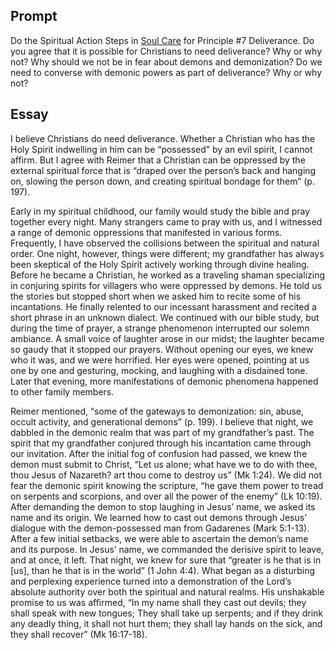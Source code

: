 ---
---

## Prompt

Do the Spiritual Action Steps in [Soul Care] for Principle #7 Deliverance. Do you agree that it is possible for Christians to need deliverance? Why or why not? Why should we not be in fear about demons and demonization? Do we need to converse with demonic powers as part of deliverance? Why or why not?

[Soul Care]: https://read.amazon.com/?asin=B01G4TEB2I

## Essay

I believe Christians do need deliverance. Whether a Christian who has the Holy Spirit indwelling in him can be “possessed” by an evil spirit, I cannot affirm. But I agree with Reimer that a Christian can be oppressed by the external spiritual force that is “draped over the person’s back and hanging on, slowing the person down, and creating spiritual bondage for them” (p. 197).

Early in my spiritual childhood, our family would study the bible and pray together every night. Many strangers came to pray with us, and I witnessed a range of demonic oppressions that manifested in various forms. Frequently, I have observed the collisions between the spiritual and natural order. One night, however, things were different; my grandfather has always been skeptical of the Holy Spirit actively working through divine healing. Before he became a Christian, he worked as a traveling shaman specializing in conjuring spirits for villagers who were oppressed by demons. He told us the stories but stopped short when we asked him to recite some of his incantations. He finally relented to our incessant harassment and recited a short phrase in an unknown dialect. We continued with our bible study, but during the time of prayer, a strange phenomenon interrupted our solemn ambiance. A small voice of laughter arose in our midst; the laughter became so gaudy that it stopped our prayers.  Without opening our eyes, we knew who it was, and we were horrified. Her eyes were opened, pointing at us one by one and gesturing, mocking, and laughing with a disdained tone. Later that evening, more manifestations of demonic phenomena happened to other family members.

Reimer mentioned, “some of the gateways to demonization: sin, abuse, occult activity, and generational demons” (p. 199). I believe that night, we dabbled in the demonic realm that was part of my grandfather’s past. The spirit that my grandfather conjured through his incantation came through our invitation. After the initial fog of confusion had passed, we knew the demon must submit to Christ, “Let us alone; what have we to do with thee, thou Jesus of Nazareth? art thou come to destroy us” (Mk 1:24). We did not fear the demonic spirit knowing the scripture, “he gave them power to tread on serpents and scorpions, and over all the power of the enemy” (Lk 10:19). After demanding the demon to stop laughing in Jesus’ name, we asked its name and its origin. We learned how to cast out demons through Jesus’ dialogue with the demon-possessed man from Gadarenes (Mark 5:1-13). After a few initial setbacks, we were able to ascertain the demon’s name and its purpose. In Jesus’ name, we commanded the derisive spirit to leave, and at once, it left. That night, we knew for sure that “greater is he that is in [us], than he that is in the world” (1 John 4:4). What began as a disturbing and perplexing experience turned into a demonstration of the Lord’s absolute authority over both the spiritual and natural realms. His unshakable promise to us was affirmed, “In my name shall they cast out devils; they shall speak with new tongues; They shall take up serpents; and if they drink any deadly thing, it shall not hurt them; they shall lay hands on the sick, and they shall recover” (Mk 16:17-18).


